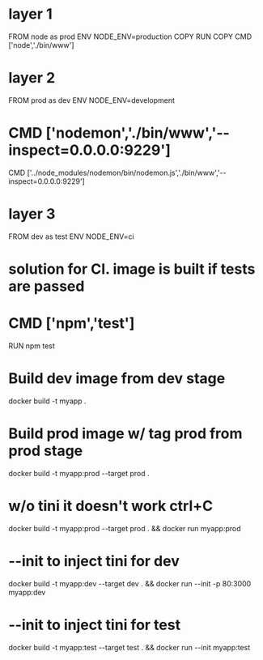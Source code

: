 
# layer 1
FROM node as prod 
ENV NODE_ENV=production
COPY
RUN
COPY
CMD ['node','./bin/www']
# layer 2
FROM prod as dev
ENV NODE_ENV=development
# CMD ['nodemon','./bin/www','--inspect=0.0.0.0:9229']
CMD ['../node_modules/nodemon/bin/nodemon.js','./bin/www','--inspect=0.0.0.0:9229']

# layer 3
FROM dev as test
ENV NODE_ENV=ci
# solution for CI. image is built if tests are passed
# CMD ['npm','test']
RUN npm test


# Build dev image from dev stage
docker build -t myapp .
# Build prod image w/ tag prod from prod stage
docker build -t myapp:prod --target prod .
# w/o tini it doesn't work ctrl+C 
docker build -t myapp:prod --target prod . && docker run myapp:prod
# --init to inject tini for dev
docker build -t myapp:dev --target dev . && docker run --init -p 80:3000 myapp:dev

# --init to inject tini for test
docker build -t myapp:test --target test . && docker run --init myapp:test